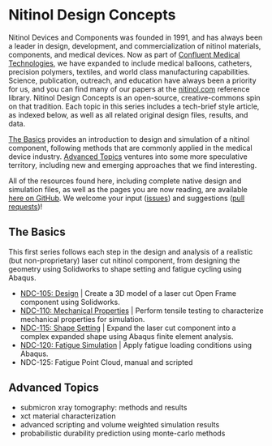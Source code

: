 Nitinol Design Concepts
=======================

Nitinol Devices and Components was founded in 1991, and has always been a leader in design, development, and commercialization of nitinol materials, components, and medical devices. Now as part of [Confluent Medical Technologies](https://confluentmedical.com), we have expanded to include medical balloons, catheters, precision polymers, textiles, and world class manufacturing capabilities. Science, publication, outreach, and education have always been a priority for us, and you can find many of our papers at the [nitinol.com](https://nitinol.com) reference library. Nitinol Design Concepts is an open-source, creative-commons spin on that tradition. Each topic in this series includes a tech-brief style article, as indexed below, as well as all related original design files, results, and data. 

[The Basics](#the-basics) provides an introduction to design and simulation of a nitinol component, following methods that are commonly applied in the medical device industry. [Advanced Topics](#advanced-topics) ventures into some more speculative territory, including new and emerging approaches that we find interesting. 

All of the resources found here, including complete native design and simulation files, as well as the pages you are now reading, are available [here on GitHub](https://github.com/cbonsig/nitinol-design-concepts). We welcome your input ([issues](https://guides.github.com/features/issues/)) and suggestions ([pull requests](https://help.github.com/articles/creating-a-pull-request-from-a-fork/))!

## The Basics

This first series follows each step in the design and analysis of a realistic (but non-proprietary) laser cut nitinol component, from designing the geometry using Solidworks to shape setting and fatigue cycling using Abaqus.

* [NDC-105: Design](105) \| Create a 3D model of a laser cut Open Frame component using Solidworks.
* [NDC-110: Mechanical Properties](110) \| Perform tensile testing to characterize mechanical properties for simulation.
* [NDC-115: Shape Setting](115) \| Expand the laser cut component into a complex expanded shape using Abaqus finite element analysis.
* [NDC-120: Fatigue Simulation](120) \| Apply fatigue loading conditions using Abaqus.
* NDC-125: Fatigue Point Cloud, manual and scripted

## Advanced Topics

* submicron xray tomography: methods and results
* xct material characterization
* advanced scripting and volume weighted simulation results
* probabilistic durability prediction using monte-carlo methods

